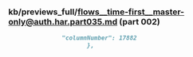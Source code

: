### kb/previews_full/flows__time-first__master-only@auth.har.part035.md (part 002)

```md
               "columnNumber": 17882
                      },

```

```
